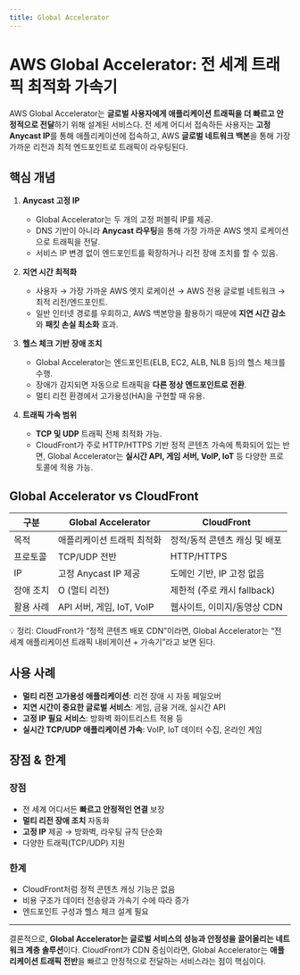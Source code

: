 ```yaml
---
title: Global Accelerator
---
```

# AWS Global Accelerator: 전 세계 트래픽 최적화 가속기

AWS Global Accelerator는 **글로벌 사용자에게 애플리케이션 트래픽을 더 빠르고 안정적으로 전달**하기 위해 설계된 서비스다.
전 세계 어디서 접속하든 사용자는 **고정 Anycast IP**를 통해 애플리케이션에 접속하고, AWS **글로벌 네트워크 백본**을 통해 가장 가까운 리전과 최적 엔드포인트로 트래픽이 라우팅된다.


## 핵심 개념

1. **Anycast 고정 IP**

   * Global Accelerator는 두 개의 고정 퍼블릭 IP를 제공.
   * DNS 기반이 아니라 **Anycast 라우팅**을 통해 가장 가까운 AWS 엣지 로케이션으로 트래픽을 전달.
   * 서비스 IP 변경 없이 엔드포인트를 확장하거나 리전 장애 조치를 할 수 있음.

2. **지연 시간 최적화**

   * 사용자 → 가장 가까운 AWS 엣지 로케이션 → AWS 전용 글로벌 네트워크 → 최적 리전/엔드포인트.
   * 일반 인터넷 경로를 우회하고, AWS 백본망을 활용하기 때문에 **지연 시간 감소**와 **패킷 손실 최소화** 효과.

3. **헬스 체크 기반 장애 조치**

   * Global Accelerator는 엔드포인트(ELB, EC2, ALB, NLB 등)의 헬스 체크를 수행.
   * 장애가 감지되면 자동으로 트래픽을 **다른 정상 엔드포인트로 전환**.
   * 멀티 리전 환경에서 고가용성(HA)을 구현할 때 유용.

4. **트래픽 가속 범위**

   * **TCP 및 UDP** 트래픽 전체 최적화 가능.
   * CloudFront가 주로 HTTP/HTTPS 기반 정적 콘텐츠 가속에 특화되어 있는 반면,
     Global Accelerator는 **실시간 API, 게임 서버, VoIP, IoT** 등 다양한 프로토콜에 적용 가능.


## Global Accelerator vs CloudFront

| 구분    | Global Accelerator    | CloudFront           |
| ----- | --------------------- | -------------------- |
| 목적    | 애플리케이션 트래픽 최적화        | 정적/동적 콘텐츠 캐싱 및 배포    |
| 프로토콜  | TCP/UDP 전반            | HTTP/HTTPS           |
| IP    | 고정 Anycast IP 제공      | 도메인 기반, IP 고정 없음     |
| 장애 조치 | O (멀티 리전)             | 제한적 (주로 캐시 fallback) |
| 활용 사례 | API 서버, 게임, IoT, VoIP | 웹사이트, 이미지/동영상 CDN    |

💡 정리: CloudFront가 “정적 콘텐츠 배포 CDN”이라면, Global Accelerator는 “전 세계 애플리케이션 트래픽 내비게이션 + 가속기”라고 보면 된다.


## 사용 사례

* **멀티 리전 고가용성 애플리케이션**: 리전 장애 시 자동 페일오버
* **지연 시간이 중요한 글로벌 서비스**: 게임, 금융 거래, 실시간 API
* **고정 IP 필요 서비스**: 방화벽 화이트리스트 적용 등
* **실시간 TCP/UDP 애플리케이션 가속**: VoIP, IoT 데이터 수집, 온라인 게임


## 장점 & 한계

### 장점

* 전 세계 어디서든 **빠르고 안정적인 연결** 보장
* **멀티 리전 장애 조치** 자동화
* **고정 IP** 제공 → 방화벽, 라우팅 규칙 단순화
* 다양한 트래픽(TCP/UDP) 지원

### 한계

* CloudFront처럼 정적 콘텐츠 캐싱 기능은 없음
* 비용 구조가 데이터 전송량과 가속기 수에 따라 증가
* 엔드포인트 구성과 헬스 체크 설계 필요

---

결론적으로, **Global Accelerator는 글로벌 서비스의 성능과 안정성을 끌어올리는 네트워크 계층 솔루션**이다.
CloudFront가 CDN 중심이라면, Global Accelerator는 **애플리케이션 트래픽 전반**을 빠르고 안정적으로 전달하는 서비스라는 점이 핵심이다.